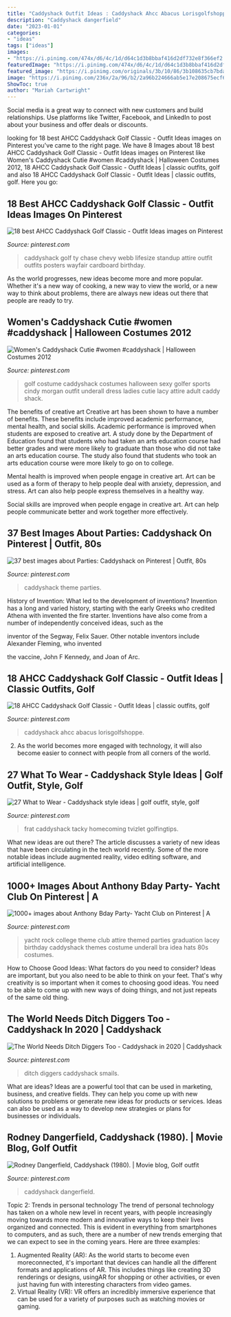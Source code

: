 ```yaml
---
title: "Caddyshack Outfit Ideas : Caddyshack Ahcc Abacus Lorisgolfshoppe"
description: "Caddyshack dangerfield"
date: "2023-01-01"
categories:
- "ideas"
tags: ["ideas"]
images:
- "https://i.pinimg.com/474x/d6/4c/1d/d64c1d3b8bbaf416d2df732e8f366ef2.jpg"
featuredImage: "https://i.pinimg.com/474x/d6/4c/1d/d64c1d3b8bbaf416d2df732e8f366ef2.jpg"
featured_image: "https://i.pinimg.com/originals/3b/10/86/3b108635cb7bdaff50a9e6db586f18bb.jpg"
image: "https://i.pinimg.com/236x/2a/96/b2/2a96b224666ab5e17e208675ecf68630--party-themes-caddyshack.jpg"
ShowToc: true
author: "Mariah Cartwright"
---
```



Social media is a great way to connect with new customers and build relationships. Use platforms like Twitter, Facebook, and LinkedIn to post about your business and offer deals or discounts.

	

		
looking for 18 best AHCC Caddyshack Golf Classic - Outfit Ideas images on Pinterest you've came to the right page. We have 8 Images about 18 best AHCC Caddyshack Golf Classic - Outfit Ideas images on Pinterest like Women&#039;s Caddyshack Cutie #women #caddyshack | Halloween Costumes 2012, 18 AHCC Caddyshack Golf Classic - Outfit Ideas | classic outfits, golf and also 18 AHCC Caddyshack Golf Classic - Outfit Ideas | classic outfits, golf. Here you go:
		
    
## 18 Best AHCC Caddyshack Golf Classic - Outfit Ideas Images On Pinterest

<img loading=lazy src="https://i.pinimg.com/236x/2a/96/b2/2a96b224666ab5e17e208675ecf68630--party-themes-caddyshack.jpg" onerror="this.onerror=null;this.src='https://tse3.mm.bing.net/th?id=OIP.lvDfMcERBgvHpauBFGh0NwAAAA&amp;pid=15.1';" alt="18 best AHCC Caddyshack Golf Classic - Outfit Ideas images on Pinterest">

_Source: pinterest.com_

>caddyshack golf ty chase chevy webb lifesize standup attire outfit outfits posters wayfair cardboard birthday. 

	

As the world progresses, new ideas become more and more popular. Whether it's a new way of cooking, a new way to view the world, or a new way to think about problems, there are always new ideas out there that people are ready to try.

    
## Women&#039;s Caddyshack Cutie #women #caddyshack | Halloween Costumes 2012

<img loading=lazy src="https://s-media-cache-ak0.pinimg.com/originals/1d/47/a5/1d47a5c15f6290a31f8ff08cbb714a90.jpg" onerror="this.onerror=null;this.src='https://tse2.mm.bing.net/th?id=OIP.ej8HzQCn77L0wfEDgxcyGAAAAA&amp;pid=15.1';" alt="Women&#039;s Caddyshack Cutie #women #caddyshack | Halloween Costumes 2012">

_Source: pinterest.com_

>golf costume caddyshack costumes halloween sexy golfer sports cindy morgan outfit underall dress ladies cutie lacy attire adult caddy shack. 

	

The benefits of creative art
Creative art has been shown to have a number of benefits. These benefits include improved academic performance, mental health, and social skills.
Academic performance is improved when students are exposed to creative art. A study done by the Department of Education found that students who had taken an arts education course had better grades and were more likely to graduate than those who did not take an arts education course. The study also found that students who took an arts education course were more likely to go on to college.

Mental health is improved when people engage in creative art. Art can be used as a form of therapy to help people deal with anxiety, depression, and stress. Art can also help people express themselves in a healthy way.

Social skills are improved when people engage in creative art. Art can help people communicate better and work together more effectively.

    
## 37 Best Images About Parties: Caddyshack On Pinterest | Outfit, 80s

<img loading=lazy src="https://s-media-cache-ak0.pinimg.com/736x/b2/1d/90/b21d90ffcbc9c87ddbe73e13e05b221a.jpg" onerror="this.onerror=null;this.src='https://tse1.mm.bing.net/th?id=OIP.S19eANrorPuwUK2WLMirNwHaHJ&amp;pid=15.1';" alt="37 best images about Parties: Caddyshack on Pinterest | Outfit, 80s">

_Source: pinterest.com_

>caddyshack theme parties. 

	

History of Invention: What led to the development of inventions?
Invention has a long and varied history, starting with the early Greeks who credited Athena with invented the
fire starter. Inventions have also come from a number of independently conceived ideas, such as the

inventor of the Segway, Felix Sauer. Other notable inventors include Alexander Fleming, who invented

the vaccine, John F Kennedy, and Joan of Arc.

    
## 18 AHCC Caddyshack Golf Classic - Outfit Ideas | Classic Outfits, Golf

<img loading=lazy src="https://i.pinimg.com/474x/54/3d/5c/543d5cc303d49c224d33675a3f6b4a17--golf-outfits-golf-attire.jpg" onerror="this.onerror=null;this.src='https://tse1.mm.bing.net/th?id=OIP.DXCv8d_LrqP3nCmgOAaz8QAAAA&amp;pid=15.1';" alt="18 AHCC Caddyshack Golf Classic - Outfit Ideas | classic outfits, golf">

_Source: pinterest.com_

>caddyshack ahcc abacus lorisgolfshoppe. 

	

2. As the world becomes more engaged with technology, it will also become easier to connect with people from all corners of the world. 

    
## 27 What To Wear - Caddyshack Style Ideas | Golf Outfit, Style, Golf

<img loading=lazy src="https://i.pinimg.com/474x/d6/4c/1d/d64c1d3b8bbaf416d2df732e8f366ef2.jpg" onerror="this.onerror=null;this.src='https://tse4.mm.bing.net/th?id=OIP.ZAvlnKVtlN4D8AzJ6-la7AAAAA&amp;pid=15.1';" alt="27 What to Wear - Caddyshack style ideas | golf outfit, style, golf">

_Source: pinterest.com_

>frat caddyshack tacky homecoming tvizlet golfingtips. 

	

What new ideas are out there?
The article discusses a variety of new ideas that have been circulating in the tech world recently. Some of the more notable ideas include augmented reality, video editing software, and artificial intelligence.

    
## 1000+ Images About Anthony Bday Party- Yacht Club On Pinterest | A

<img loading=lazy src="https://s-media-cache-ak0.pinimg.com/736x/91/fe/a7/91fea771703cf793042360cf95d98005.jpg" onerror="this.onerror=null;this.src='https://tse2.mm.bing.net/th?id=OIP.bhfE0WVwVtYDCjbu6tdqbwHaE7&amp;pid=15.1';" alt="1000+ images about Anthony Bday Party- Yacht Club on Pinterest | A">

_Source: pinterest.com_

>yacht rock college theme club attire themed parties graduation lacey birthday caddyshack themes costume underall bra idea hats 80s costumes. 

	

How to Choose Good Ideas: What factors do you need to consider?
Ideas are important, but you also need to be able to think on your feet. That's why creativity is so important when it comes to choosing good ideas. You need to be able to come up with new ways of doing things, and not just repeats of the same old thing.

    
## The World Needs Ditch Diggers Too - Caddyshack In 2020 | Caddyshack

<img loading=lazy src="https://i.pinimg.com/originals/3b/10/86/3b108635cb7bdaff50a9e6db586f18bb.jpg" onerror="this.onerror=null;this.src='https://tse3.mm.bing.net/th?id=OIP.9AoI0MULqrchp-4CacSVXQHaEK&amp;pid=15.1';" alt="The World Needs Ditch Diggers Too - Caddyshack in 2020 | Caddyshack">

_Source: pinterest.com_

>ditch diggers caddyshack smails. 

	

What are ideas?
Ideas are a powerful tool that can be used in marketing, business, and creative fields. They can help you come up with new solutions to problems or generate new ideas for products or services. Ideas can also be used as a way to develop new strategies or plans for businesses or individuals.

    
## Rodney Dangerfield, Caddyshack (1980). | Movie Blog, Golf Outfit

<img loading=lazy src="https://i.pinimg.com/474x/92/97/6c/92976c1f1e7842aa8c6b03305585e20b.jpg" onerror="this.onerror=null;this.src='https://tse2.mm.bing.net/th?id=OIP.ZNhdV1Y4xxmZcedZng5jRwAAAA&amp;pid=15.1';" alt="Rodney Dangerfield, Caddyshack (1980). | Movie blog, Golf outfit">

_Source: pinterest.com_

>caddyshack dangerfield. 

	

Topic 2: Trends in personal technology
The trend of personal technology has taken on a whole new level in recent years, with people increasingly moving towards more modern and innovative ways to keep their lives organized and connected. This is evident in everything from smartphones to computers, and as such, there are a number of new trends emerging that we can expect to see in the coming years. Here are three examples: 
1) Augmented Reality (AR): As the world starts to become even moreconnected, it's important that devices can handle all the different formats and applications of AR. This includes things like creating 3D renderings or designs, usingAR for shopping or other activities, or even just having fun with interesting characters from video games. 
2) Virtual Reality (VR): VR offers an incredibly immersive experience that can be used for a variety of purposes such as watching movies or gaming.

